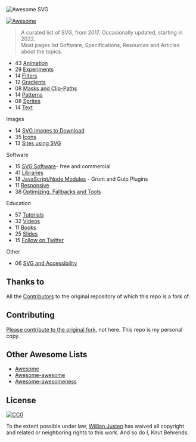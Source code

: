 <img src="https://rawgit.com/knbknb/awesome-svg/master/logo.svg" alt="Awesome SVG">

[![Awesome](https://cdn.rawgit.com/sindresorhus/awesome/d7305f38d29fed78fa85652e3a63e154dd8e8829/media/badge.svg)](https://github.com/sindresorhus/awesome)

> A curated list of SVG, from 2017. Occasionally updated, starting in 2022.  
> Most pages list Software, Specifications, Resources and Articles about the topics.

- 43 [Animation](topics/Animation.md)
- 29 [Experiments](topics/Experiments.md)
- 14 [Filters](topics/Filters.md)
- 12 [Gradients](topics/Gradients.md)
- 08 [Masks and Clip-Paths](topics/Masks-clips.md)
- 14 [Patterns](topics/Patterns.md)
- 08 [Sprites](topics/Sprites.md)
- 14 [Text](topics/Text.md)

Images

- 14 [SVG images to Download](topics/Downloads.md)
- 35 [Icons](topics/Icons.md)
- 13 [Sites using SVG](topics/Sites-using-svg.md)

Software

- 15 [SVG Software](topics/Softwares.md)- free and commercial
- 41 [Libraries](topics/Libraries.md)
- 18 [JavaScript/Node Modules](topics/Node-modules.md) - Grunt and Gulp Plugins
- 11 [Responsive](topics/Responsive.md)
- 38 [Optimizing, Fallbacks and Tools](topics/Optimization-tools.md)

Education

- 57 [Tutorials](topics/Tutorials.md)
- 32 [Videos](topics/Videos.md)
- 11 [Books](topics/Books.md)
- 25 [Slides](topics/Slides.md)
- 15 [Follow on Twitter](topics/Follow-twitter.md)

Other

- 06 [SVG and Accessibility](topics/Accessibility.md)

## Thanks to

All the [Contributors](https://github.com/willianjusten/awesome-svg/graphs/contributors) to the original repository of which this repo is a fork of.

## Contributing

 [Please contribute to the original fork](https://github.com/willianjusten/awesome-svg/blob/master/contributing.md), not here. This repo is my personal copy.

## Other Awesome Lists

- [Awesome](https://github.com/sindresorhus/awesome)
- [Awesome-awesome](https://github.com/emijrp/awesome-awesome)
- [Awesome-awesomeness](https://github.com/bayandin/awesome-awesomeness)

## License

[![CC0](https://i.creativecommons.org/l/by/4.0/88x31.png)](https://creativecommons.org/licenses/by/4.0/)

To the extent possible under law, [Willian Justen](https://github.com/willianjusten) has waived all copyright and related or neighboring rights to this work. And so do I, Knut Behrends.
